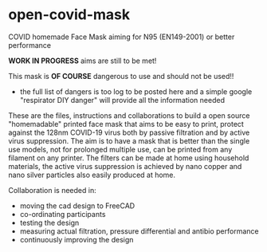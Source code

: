 # open-covid-mask
COVID homemade Face Mask aiming for N95 (EN149-2001) or better performance

**WORK IN PROGRESS** aims are still to be met!

This mask is **OF COURSE** dangerous to use and should not be used!!
* the full list of dangers is too log to be posted here and a simple google "respirator DIY danger" will provide all the information         needed

These are the files, instructions and collaborations to build a open source "homemadable" printed face mask that aims to be easy to print,
protect against the 128nm COVID-19 virus both by passive filtration and by active virus suppression.
The aim is to have a mask that is better than the single use models, not for prolonged multiple use,
can be printed from any filament on any printer. The filters can be made at home using household materials, the active virus suppression is achieved by nano copper and nano silver particles also easily produced at home.

Collaboration is needed in:
* moving the cad design to FreeCAD
* co-ordinating participants
* testing the design
* measuring actual filtration, pressure differential and antibio performance
* continuously improving the design
